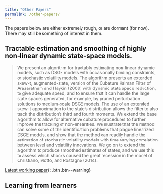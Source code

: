 ```yaml
---
title: "Other Papers"
permalink: /other-papers/
---
```

The papers below are either extremely rough, or are dormant (for now). There may still be something of interest in them.

## Tractable estimation and smoothing of highly non-linear dynamic state-space models.
> We present an algorithm for tractably estimating non-linear dynamic
models, such as DSGE models with occasionally binding constraints, or stochastic
volatility models. The algorithm presents an extended skew-t, augmented-state,
version of the Cubature Kalman Filter of Arasaratnam and Haykin (2009) with
dynamic state space reduction, to give adequate speed, and to ensure that it can handle
the large state spaces generated, for example, by pruned perturbation solutions to
medium-scale DSGE models. The use of an extended skew-t approximation to the
state’s distribution allows the filter to also track the distribution’s third and fourth
moments. We extend the base algorithm to allow for alternative cubature procedures
to further improve the tracking of non-linearities. We illustrate that the method can
solve some of the identification problems that plague linearized DSGE models, and
show that the method can readily handle the estimation of stochastic volatility models
with time varying correlation between level and volatility innovations. We go on to
extend the algorithm to produce smoothed estimates of states, and we use this to
assess which shocks caused the great recession in the model of Christiano, Motto, and
Rostagno (2014).

[Latest working paper](https://github.com/tholden/EST-NLSS/raw/master/EstimationPaper.pdf){: .btn .btn--warning}

## Learning from learners